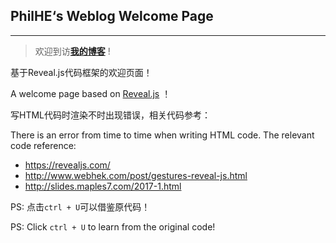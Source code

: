 ## PhilHE‘s Weblog Welcome Page

---

> 欢迎到访[**我的博客**](https://hibetterheyj.github.io) !

基于Reveal.js代码框架的欢迎页面！

A welcome page based on [Reveal.js](https://github.com/hakimel/reveal.js) ！

写HTML代码时渲染不时出现错误，相关代码参考：

There is an error from time to time when writing HTML code. The relevant code reference:

- https://revealjs.com/
- http://www.webhek.com/post/gestures-reveal-js.html
- http://slides.maples7.com/2017-1.html

PS: 点击`ctrl + U`可以借鉴原代码！

PS: Click `ctrl + U` to learn from the original code!